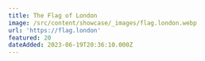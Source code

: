 ```yaml
---
title: The Flag of London
image: /src/content/showcase/_images/flag.london.webp
url: 'https://flag.london'
featured: 20
dateAdded: 2023-06-19T20:36:10.000Z
---
```


